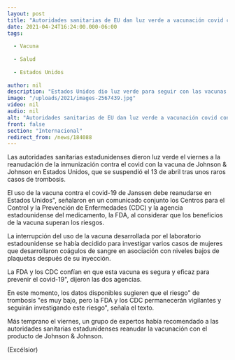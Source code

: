 ```yaml
---
layout: post
title: "Autoridades sanitarias de EU dan luz verde a vacunación covid con Johnson & Johnson"
date: 2021-04-24T16:24:00.000-06:00
tags:
  
  - Vacuna
  
  - Salud
  
  - Estados Unidos
  
author: nil
description: "Estados Unidos dio luz verde para seguir con las vacunas covid de Johnson & Johnson."
image: "/uploads/2021/images-2567439.jpg"
video: nil
audio: nil
alt: "Autoridades sanitarias de EU dan luz verde a vacunación covid con Johnson & Johnson"
front: false
section: "Internacional"
redirect_from: /news/184088
---
```


Las autoridades sanitarias estadunidenses dieron luz verde el viernes a la reanudación de la inmunización contra el covid con la vacuna de Johnson & Johnson en Estados Unidos, que se suspendió el 13 de abril tras unos raros casos de trombosis.

El uso de la vacuna contra el covid-19 de Janssen debe reanudarse en Estados Unidos", señalaron en un comunicado conjunto los Centros para el Control y la Prevención de Enfermedades (CDC) y la agencia estadounidense del medicamento, la FDA, al considerar que los beneficios de la vacuna superan los riesgos.

La interrupción del uso de la vacuna desarrollada por el laboratorio estadounidense se había decidido para investigar varios casos de mujeres que desarrollaron coágulos de sangre en asociación con niveles bajos de plaquetas después de su inyección. 

La FDA y los CDC confían en que esta vacuna es segura y eficaz para prevenir el covid-19", dijeron las dos agencias. 

 
En este momento, los datos disponibles sugieren que el riesgo" de trombosis "es muy bajo, pero la FDA y los CDC permanecerán vigilantes y seguirán investigando este riesgo", señala el texto.

Más temprano el viernes, un grupo de expertos había recomendado a las autoridades sanitarias estadunidenses reanudar la vacunación con el producto de Johnson & Johnson.

(Excélsior)